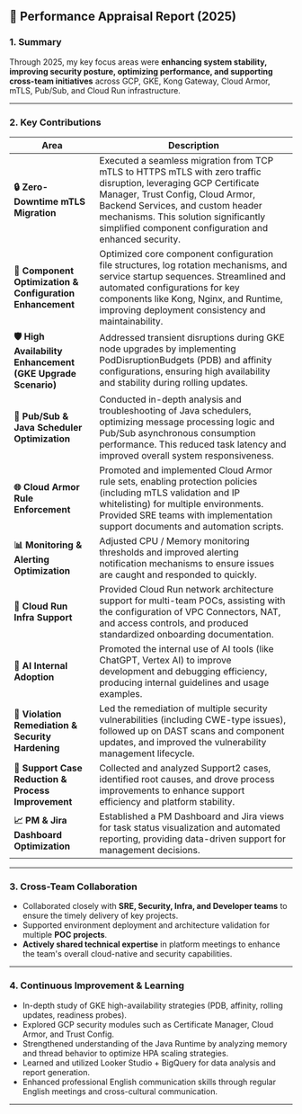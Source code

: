 ## **🧭 Performance Appraisal Report (2025)**

### **1. Summary**

Through 2025, my key focus areas were **enhancing system stability, improving security posture, optimizing performance, and supporting cross-team initiatives** across GCP, GKE, Kong Gateway, Cloud Armor, mTLS, Pub/Sub, and Cloud Run infrastructure.

---

### **2. Key Contributions**

|**Area**|**Description**|
|---|---|
|**🔒 Zero-Downtime mTLS Migration**|Executed a seamless migration from TCP mTLS to HTTPS mTLS with zero traffic disruption, leveraging GCP Certificate Manager, Trust Config, Cloud Armor, Backend Services, and custom header mechanisms. This solution significantly simplified component configuration and enhanced security.|
|**🧩 Component Optimization & Configuration Enhancement**|Optimized core component configuration file structures, log rotation mechanisms, and service startup sequences. Streamlined and automated configurations for key components like Kong, Nginx, and Runtime, improving deployment consistency and maintainability.|
|**🛡️ High Availability Enhancement (GKE Upgrade Scenario)**|Addressed transient disruptions during GKE node upgrades by implementing PodDisruptionBudgets (PDB) and affinity configurations, ensuring high availability and stability during rolling updates.|
|**🚀 Pub/Sub & Java Scheduler Optimization**|Conducted in-depth analysis and troubleshooting of Java schedulers, optimizing message processing logic and Pub/Sub asynchronous consumption performance. This reduced task latency and improved overall system responsiveness.|
|**🌐 Cloud Armor Rule Enforcement**|Promoted and implemented Cloud Armor rule sets, enabling protection policies (including mTLS validation and IP whitelisting) for multiple environments. Provided SRE teams with implementation support documents and automation scripts.|
|**📊 Monitoring & Alerting Optimization**|Adjusted CPU / Memory monitoring thresholds and improved alerting notification mechanisms to ensure issues are caught and responded to quickly.|
|**🧱 Cloud Run Infra Support**|Provided Cloud Run network architecture support for multi-team POCs, assisting with the configuration of VPC Connectors, NAT, and access controls, and produced standardized onboarding documentation.|
|**🧠 AI Internal Adoption**|Promoted the internal use of AI tools (like ChatGPT, Vertex AI) to improve development and debugging efficiency, producing internal guidelines and usage examples.|
|**🧰 Violation Remediation & Security Hardening**|Led the remediation of multiple security vulnerabilities (including CWE-type issues), followed up on DAST scans and component updates, and improved the vulnerability management lifecycle.|
|**🧾 Support Case Reduction & Process Improvement**|Collected and analyzed Support2 cases, identified root causes, and drove process improvements to enhance support efficiency and platform stability.|
|**📈 PM & Jira Dashboard Optimization**|Established a PM Dashboard and Jira views for task status visualization and automated reporting, providing data-driven support for management decisions.|

---

### **3. Cross-Team Collaboration**

- Collaborated closely with **SRE, Security, Infra, and Developer teams** to ensure the timely delivery of key projects.
- Supported environment deployment and architecture validation for multiple **POC projects**.
- **Actively shared technical expertise** in platform meetings to enhance the team's overall cloud-native and security capabilities.

---

### **4. Continuous Improvement & Learning**

- In-depth study of GKE high-availability strategies (PDB, affinity, rolling updates, readiness probes).
- Explored GCP security modules such as Certificate Manager, Cloud Armor, and Trust Config.
- Strengthened understanding of the Java Runtime by analyzing memory and thread behavior to optimize HPA scaling strategies.
- Learned and utilized Looker Studio + BigQuery for data analysis and report generation.
- Enhanced professional English communication skills through regular English meetings and cross-cultural communication.

---
